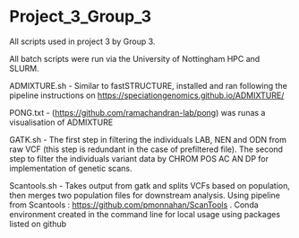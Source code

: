# Project_3_Group_3

All scripts used in project 3 by Group 3.

All batch scripts were run via the University of Nottingham HPC and SLURM.

ADMIXTURE.sh - 
Similar to fastSTRUCTURE, installed and ran following the pipeline instructions on https://speciationgenomics.github.io/ADMIXTURE/

PONG.txt - (https://github.com/ramachandran-lab/pong) was runas a visualisation of ADMIXTURE

GATK.sh -
The first step in filtering the individuals LAB, NEN and ODN from raw VCF (this step is redundant in the case of prefiltered file). The second step to filter the individuals variant data by CHROM POS AC AN DP for implementation of genetic scans.

Scantools.sh - 
Takes output from gatk and splits VCFs based on population, then merges two population files for downstream analysis. 
Using pipeline from Scantools : https://github.com/pmonnahan/ScanTools .
Conda environment created in the command line for local usage using packages listed on github
